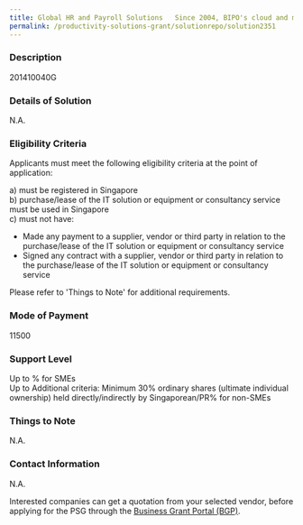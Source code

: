```yaml
---
title: Global HR and Payroll Solutions   Since 2004, BIPO's cloud and mobile-based solutions have helped businesses automate and streamline HR processes. Globally, we support over 1,600 clients across 87 countries and regions with   (a) Employee master data management  (b) Time and attendance  (c) Payroll management (d) Expense claims and overtime  (e) Performance and training management  BIPO HRMS is ISO-27001 certified with best-in-class regulations, policies and practices built in.
permalink: /productivity-solutions-grant/solutionrepo/solution2351
---
```


### Description

201410040G

### Details of Solution

N.A.

### Eligibility Criteria

Applicants must meet the following eligibility criteria at the point of application:

a) must be registered in Singapore <br>
b) purchase/lease of the IT solution or equipment or consultancy service must be used in Singapore <br>
c) must not have:
- Made any payment to a supplier, vendor or third party in relation to the purchase/lease of the IT solution or equipment or consultancy service
- Signed any contract with a supplier, vendor or third party in relation to the purchase/lease of the IT solution or equipment or consultancy service

Please refer to 'Things to Note' for additional requirements.

### Mode of Payment
11500

### Support Level
Up to % for SMEs <br>
Up to Additional criteria: 
Minimum 30% ordinary shares (ultimate individual ownership) held directly/indirectly by Singaporean/PR% for non-SMEs

### Things to Note
N.A.

### Contact Information
N.A.

Interested companies can get a quotation from your selected vendor, before applying for the PSG through the <a target='_blank' rel='noopener' href='https://www.businessgrants.gov.sg/'>Business Grant Portal (BGP)</a>.
